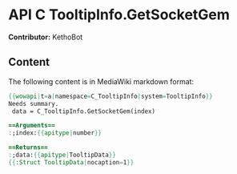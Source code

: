 # API C TooltipInfo.GetSocketGem

**Contributor:** KethoBot

## Content

The following content is in MediaWiki markdown format:

```mediawiki
{{wowapi|t=a|namespace=C_TooltipInfo|system=TooltipInfo}}
Needs summary.
 data = C_TooltipInfo.GetSocketGem(index)

==Arguments==
:;index:{{apitype|number}}

==Returns==
:;data:{{apitype|TooltipData}}
{{:Struct TooltipData|nocaption=1}}
```